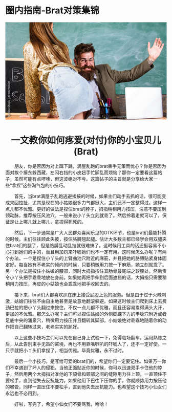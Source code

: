# 圈内指南-Brat对策集锦

![封面](/images/brat.jpg " ")
# <center>一文教你如何疼爱(对付)你的小宝贝儿(Brat)</center>
 
&emsp;&emsp;朋友，你是否因为对上蹿下跳，满屋乱跑的brat束手无策而忧心？你是否因为面对挨个揍东躲西藏，左闪右挡的小皮妞手忙脚乱而烦恼？那你一定要看这篇帖子，虽然可能有点啰嗦，但这波绝对不亏。这篇帖子的主旨就是分享给大家一些“拿捏”这些淘气包的小技巧。

 

&emsp;&emsp;首先，当brat满屋子乱跑逃避挨揍的时候，如果主们动手去抓的话，很可能变成来回拉扯，尤其是现在的小姑娘很多力气都挺大，主们还不一定整得过。这样一点儿都不优雅。更好的做法是捏住brat的脖子，拇指稍稍用力按压，注意不要压到颈动脉，推荐按压风池穴。一般来说小丫头立刻就乖了。然后拎着走就可以了，保证是让上哪儿就上哪儿，拿捏得死死的。

 

&emsp;&emsp;然后，下一步通常是广大人民群众喜闻乐见的OTK环节，也是brat们最能扑腾的时候。主们往往顾此失彼，按住胳膊翘起腿。估计大多数主都已经学会用双腿夹住brat们的腿了，但是胳膊乱动乱挡就很难搞了。这时候用工具的话还挺容易不小心打到她们的手的，而且用加罚来吓唬她们也不一定有用。这时候怎么办呢？有两个办法。一个是捏住小丫头的上臂曲池穴附近的麻筋，并且把她的胳膊贴紧身体固定好。每当她有不老实的倾向的时候，只要稍微用力按一下麻筋，她立刻就乖了。另一个办法是按住小姑娘的腰部，同时大拇指按住其肋骨最尾端之软腰处，然后责令小丫头把手乖乖地放在身前。如果她再把手伸到后面遮挡的话，大拇指只需要稍稍用力按压，再皮的小姑娘也会乖乖地把手收回去的。

 

&emsp;&emsp;接下来，brat们大都喜欢趴在床上接受屁股上色的服务。但是由于过于火辣刺激，姑娘们往往不由自主地甚至是故意地翻滚躲避。如果这时候主们爬到床上去费劲巴拉的把小丫头翻过来按住，不仅一点儿都不优雅，而且还容易累得满头大汗，更加的不优雅。那怎么办呢？主们可以捏住姑娘的外侧脚踝下方的申脉穴附近或者足底中央的涌泉穴，稍微用力按压并且翻转其脚部。小姑娘绝对乖乖地随着你的动作把自己翻转过来，老老实实的趴好。

 

&emsp;&emsp;以上这些小技巧主们可以先在自己身上试验一下，免得临场翻车。运用熟练之后，从此告别束手无策的窘境，再也不用靠嘴叭叭的吓唬人了，还不一定好使。一只手就把小丫头们拿捏了，相当优雅。毕竟优雅，永不过时。

 

&emsp;&emsp;最后一个小技巧，是写给可爱的brat们的，希望你们一定要记住。如果万一你们不幸遇到了坏人的侵犯，当他正面贴近你的时候，你可以迅速双手卡住他的脖子，然后用两个大拇指对准他的下颌骨和颈部之间的缝隙用力往上顶，一直顶住不要松手，直到他失去反抗能力。如果他用下巴往下压你的手，你就顺势用力按压他的喉管，同样一直压住不要松手，直到他失去反抗能力。也希望这个技巧小仙女们永远也不必用到。

 

&emsp;&emsp;好啦，写完了，希望小仙女们不要骂我，哈哈！
